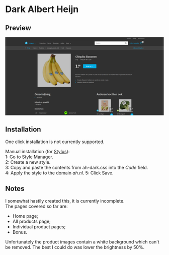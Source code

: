 # Dark Albert Heijn

## Preview
![Albert Heijn dark preview](images/preview.png)

## Installation
One click installation is not currently supported.

Manual installation (for [Stylus](https://add0n.com/stylus.html)):  
1: Go to Style Manager.  
2: Create a new style.  
3: Copy and paste the contents from ah-dark.css into the *Code* field.  
4: Apply the style to the domain *ah.nl*.
5: Click Save.

## Notes
I somewhat hastily created this, it is currently incomplete.  
The pages covered so far are:
- Home page;
- All products page;
- Individual product pages;
- Bonus.

Unfortunately the product images contain a white background which can't be removed. The best I could do was lower the brightness by 50%.